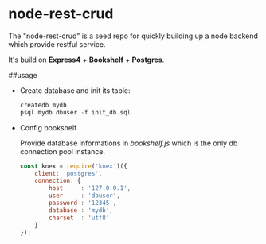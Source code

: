 # node-rest-crud

The "node-rest-crud" is a seed repo for quickly building up a node backend which provide restful service.

It's build on **Express4** + **Bookshelf** + **Postgres**.

##usage

* Create database and init its table:

	``` sql
	createdb mydb
	psql mydb dbuser -f init_db.sql

	```

* Config bookshelf

	Provide database informations in *bookshelf.js* which is the only db connection pool instance.
	
	``` javascript
	const knex = require('knex')({
        client: 'postgres',
        connection: {
            host     : '127.0.0.1',
            user     : 'dbuser',
            password : '12345',
            database : 'mydb',
            charset  : 'utf8'
        }
    });
	```
